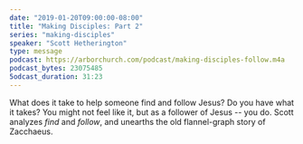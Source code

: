 ```yaml
---
date: "2019-01-20T09:00:00-08:00"
title: "Making Disciples: Part 2"
series: "making-disciples"
speaker: "Scott Hetherington"
type: message
podcast: https://arborchurch.com/podcast/making-disciples-follow.m4a
podcast_bytes: 23075485
5odcast_duration: 31:23
---
```


What does it take to help someone find and follow Jesus? Do you have what it takes? You might not feel like it, but as a
follower of Jesus -- you do. Scott analyzes *find* and *follow*, and unearths the old flannel-graph story of Zacchaeus.
